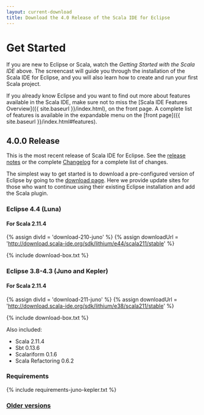 ```yaml
---
layout: current-download
title: Download the 4.0 Release of the Scala IDE for Eclipse
---
```


# Get Started

If you are new to Eclipse or Scala, watch the *Getting Started with the Scala IDE* above. The screencast will guide you through the installation of the Scala IDE for Eclipse, and you will also learn how to create and run your first Scala project.

If you already know Eclipse and you want to find out more about features available in the Scala IDE, make sure not to miss the [Scala IDE Features Overview]({{ site.baseurl }}/index.html), on the front page. A complete list of features is available in the expandable menu on the [front page]({{ site.baseurl }}/index.html#features).

## 4.0.0 Release

This is the most recent release of Scala IDE for Eclipse. See the [release notes][relnotes] or the complete
[Changelog][clog] for a complete list of changes.

The simplest way to get started is to download a pre-configured version of Eclipse by going to the [download page][sdkpage]. Here we provide update sites for those who want to continue using their existing Eclipse installation and add the Scala plugin.

### Eclipse 4.4 (Luna)

#### For Scala 2.11.4

{% assign divId = 'download-210-juno' %}
{% assign downloadUrl = 'http://download.scala-ide.org/sdk/lithium/e44/scala211/stable' %}

{% include download-box.txt %}

### Eclipse 3.8-4.3 (Juno and Kepler)

#### For Scala 2.11.4

{% assign divId = 'download-211-juno' %}
{% assign downloadUrl = 'http://download.scala-ide.org/sdk/lithium/e38/scala211/stable' %}

{% include download-box.txt %}

Also included:

* Scala 2.11.4
* Sbt 0.13.6
* Scalariform 0.1.6
* Scala Refactoring 0.6.2

### Requirements
{% include requirements-juno-kepler.txt %}

### [Older versions](prev-stable.html)

[clog]: /docs/changelog.html
[relnotes]: /blog/release-notes-4.0.0-vfinal.html
[sdkpage]:/download/sdk.html